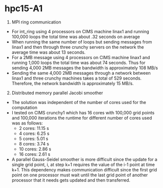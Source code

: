 # hpc15-A1

1. MPI ring communication
  * For int_ring using 4 processors on CIMS machine linax1 and running 100,000 loops the total time was about .32 seconds on average
  * When running the same number of loops but sending messages from linax1 and then through three crunchy servers on the network the average time was about 13 seconds.
  * For a 2MB message using 4 processors on CIMS machine linax1 and running 1,000 loops the total time was about 74 seconds. Thus for sending 4,000 2MB messages the bandwidth is approximately 108 MB/s
  * Sending the same 4,000 2MB messages through a network between linax1 and three crunchy machines takes a total of 529 seconds. Therefore, the network bandwidth is approximately 15 MB/s.
  
2. Distributed memory parallel Jacobi smoother
  * The solution was independent of the number of cores used for the computation
  * I tested on CIMS crunchy1 which has 16 cores with 100,000 grid points and 100,000 iterations the runtime for different number of cores used was as follows:
    * 2 cores: 11.15 s
    * 4 cores: 6.25 s
    * 5 cores: 5.01 s
    * 8 cores: 3.74 s
    * 10 cores: 2.86 s
    * 16 cores: 2.61 s
  * A parallel Gauss-Seidel smoother is more difficult since the update for a single grid point, i, at step k+1 requires the value of the i-1 point at time k+1. This dependency makes communication difficult since the first grid point on one processor must wait until the last grid point of another processor that it needs gets updated and then transferred. 
